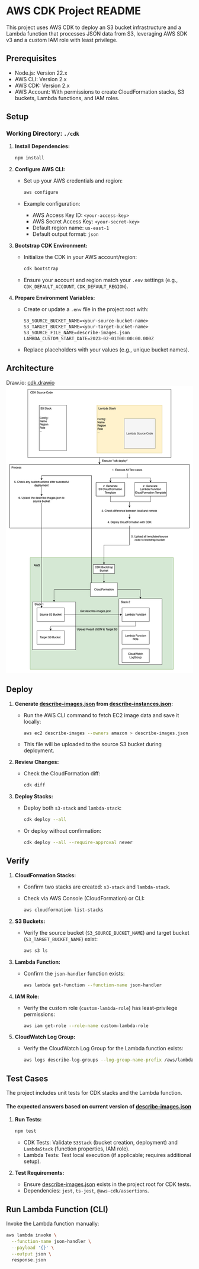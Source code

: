 # AWS CDK Project README

This project uses AWS CDK to deploy an S3 bucket infrastructure and a Lambda function that processes JSON data from S3, leveraging AWS SDK v3 and a custom IAM role with least privilege.

## Prerequisites

- Node.js: Version 22.x
- AWS CLI: Version 2.x
- AWS CDK: Version 2.x
- AWS Account: With permissions to create CloudFormation stacks, S3 buckets, Lambda functions, and IAM roles.

## Setup
### Working Directory: `./cdk`
1. **Install Dependencies:**

    ```sh
    npm install
    ```

2. **Configure AWS CLI:**

    - Set up your AWS credentials and region:

        ```sh
        aws configure
        ```

    - Example configuration:
        - AWS Access Key ID: `<your-access-key>`
        - AWS Secret Access Key: `<your-secret-key>`
        - Default region name: `us-east-1`
        - Default output format: `json`

3. **Bootstrap CDK Environment:**

    - Initialize the CDK in your AWS account/region:

        ```sh
        cdk bootstrap
        ```

    - Ensure your account and region match your `.env` settings (e.g., `CDK_DEFAULT_ACCOUNT`, `CDK_DEFAULT_REGION`).

4. **Prepare Environment Variables:**

    - Create or update a `.env` file in the project root with:

        ```plaintext
        S3_SOURCE_BUCKET_NAME=<your-source-bucket-name>
        S3_TARGET_BUCKET_NAME=<your-target-bucket-name>
        S3_SOURCE_FILE_NAME=describe-images.json
        LAMBDA_CUSTOM_START_DATE=2023-02-01T00:00:00.000Z
        ```

    - Replace placeholders with your values (e.g., unique bucket names).

## Architecture
Draw.io: [cdk.drawio](../cdk.drawio)
![cdk.drawio.png](../cdk.drawio.png)

## Deploy

1. **Generate [describe-images.json](../describe-images.json) from [describe-instances.json](../describe-instances.json):**

    - Run the AWS CLI command to fetch EC2 image data and save it locally:

        ```sh
        aws ec2 describe-images --owners amazon > describe-images.json
        ```

    - This file will be uploaded to the source S3 bucket during deployment.

2. **Review Changes:**

    - Check the CloudFormation diff:

        ```sh
        cdk diff
        ```

3. **Deploy Stacks:**

    - Deploy both `s3-stack` and `lambda-stack`:

        ```sh
        cdk deploy --all
        ```

    - Or deploy without confirmation:

        ```sh
        cdk deploy --all --require-approval never
        ```

## Verify

1. **CloudFormation Stacks:**

    - Confirm two stacks are created: `s3-stack` and `lambda-stack`.
    - Check via AWS Console (CloudFormation) or CLI:

        ```sh
        aws cloudformation list-stacks 
        ```

2. **S3 Buckets:**

    - Verify the source bucket (`S3_SOURCE_BUCKET_NAME`) and target bucket (`S3_TARGET_BUCKET_NAME`) exist:

        ```sh
        aws s3 ls
        ```

3. **Lambda Function:**

    - Confirm the `json-handler` function exists:

        ```sh
        aws lambda get-function --function-name json-handler
        ```

4. **IAM Role:**

    - Verify the custom role (`custom-lambda-role`) has least-privilege permissions:

        ```sh
        aws iam get-role --role-name custom-lambda-role
        ```

5. **CloudWatch Log Group:**

    - Verify the CloudWatch Log Group for the Lambda function exists:

        ```sh
        aws logs describe-log-groups --log-group-name-prefix /aws/lambda/json-handler
        ```

## Test Cases

The project includes unit tests for CDK stacks and the Lambda function.
#### The expected answers based on current version of [describe-images.json](../describe-images.json)

1. **Run Tests:**

    ```sh
    npm test
    ```

    - CDK Tests: Validate `S3Stack` (bucket creation, deployment) and `LambdaStack` (function properties, IAM role).
    - Lambda Tests: Test local execution (if applicable; requires additional setup).

2. **Test Requirements:**

    - Ensure [describe-images.json](../describe-images.json) exists in the project root for CDK tests.
    - Dependencies: `jest`, `ts-jest`, `@aws-cdk/assertions`.

## Run Lambda Function (CLI)

Invoke the Lambda function manually:

```sh
aws lambda invoke \
  --function-name json-handler \
  --payload '{}' \
  --output json \
  response.json
```